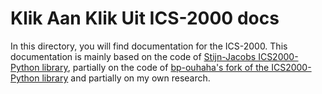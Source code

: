 # Klik Aan Klik Uit ICS-2000 docs

In this directory, you will find documentation for the ICS-2000. This documentation is mainly based on the code
of [Stijn-Jacobs ICS2000-Python library](https://github.com/Stijn-Jacobs/ICS2000-Python), partially on the code
of [bp-ouhaha's fork of the ICS2000-Python library](https://github.com/bp-ouhaha/ICS2000-Python)
and partially on my own research.

